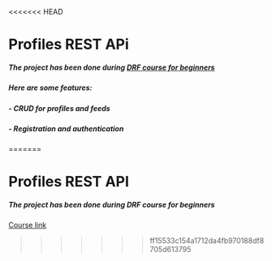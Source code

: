 <<<<<<< HEAD
# Profiles REST APi
##### The project has been done during [DRF course for beginners](https://coursehunter.net/course/sozdayte-backend-rest-api-s-pomoshchyu-python-i-django-dlya-nachinayushchih)
##### Here are some features:
##### - CRUD for profiles and feeds
##### - Registration and authentication
=======
# Profiles REST API
##### The project has been done during DRF course for beginners
[Course link](https://coursehunter.net/course/sozdayte-backend-rest-api-s-pomoshchyu-python-i-django-dlya-nachinayushchih)
>>>>>>> ff15533c154a1712da4fb970188df8705d613795
